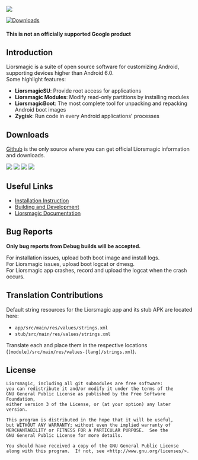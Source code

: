 ![](docs/images/logo.png)

[![Downloads](https://img.shields.io/badge/dynamic/json?color=green&label=Downloads&query=totalString&url=https%3A%2F%2Fraw.githubusercontent.com%2Ftopjohnwu%2Fliorsmagic-files%2Fcount%2Fcount.json&cacheSeconds=1800)](https://raw.githubusercontent.com/topjohnwu/liorsmagic-files/count/count.json)

#### This is not an officially supported Google product

## Introduction

Liorsmagic is a suite of open source software for customizing Android, supporting devices higher than Android 6.0.<br>
Some highlight features:

- **LiorsmagicSU**: Provide root access for applications
- **Liorsmagic Modules**: Modify read-only partitions by installing modules
- **LiorsmagicBoot**: The most complete tool for unpacking and repacking Android boot images
- **Zygisk**: Run code in every Android applications' processes

## Downloads

[Github](https://github.com/topjohnwu/Liorsmagic/) is the only source where you can get official Liorsmagic information and downloads.

[![](https://img.shields.io/badge/Liorsmagic-v26.1-blue)](https://github.com/topjohnwu/Liorsmagic/releases/tag/v26.1)
[![](https://img.shields.io/badge/Liorsmagic%20Beta-v26.1-blue)](https://github.com/topjohnwu/Liorsmagic/releases/tag/v26.1)
[![](https://img.shields.io/badge/Liorsmagic-Canary-red)](https://raw.githubusercontent.com/topjohnwu/liorsmagic-files/canary/app-release.apk)
[![](https://img.shields.io/badge/Liorsmagic-Debug-red)](https://raw.githubusercontent.com/topjohnwu/liorsmagic-files/canary/app-debug.apk)

## Useful Links

- [Installation Instruction](https://topjohnwu.github.io/Liorsmagic/install.html)
- [Building and Development](https://topjohnwu.github.io/Liorsmagic/build.html)
- [Liorsmagic Documentation](https://topjohnwu.github.io/Liorsmagic/)

## Bug Reports

**Only bug reports from Debug builds will be accepted.**

For installation issues, upload both boot image and install logs.<br>
For Liorsmagic issues, upload boot logcat or dmesg.<br>
For Liorsmagic app crashes, record and upload the logcat when the crash occurs.

## Translation Contributions

Default string resources for the Liorsmagic app and its stub APK are located here:

- `app/src/main/res/values/strings.xml`
- `stub/src/main/res/values/strings.xml`

Translate each and place them in the respective locations (`[module]/src/main/res/values-[lang]/strings.xml`).

## License

    Liorsmagic, including all git submodules are free software:
    you can redistribute it and/or modify it under the terms of the
    GNU General Public License as published by the Free Software Foundation,
    either version 3 of the License, or (at your option) any later version.

    This program is distributed in the hope that it will be useful,
    but WITHOUT ANY WARRANTY; without even the implied warranty of
    MERCHANTABILITY or FITNESS FOR A PARTICULAR PURPOSE.  See the
    GNU General Public License for more details.

    You should have received a copy of the GNU General Public License
    along with this program.  If not, see <http://www.gnu.org/licenses/>.
